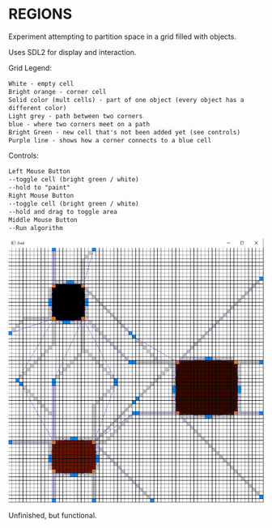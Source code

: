 REGIONS
=======

Experiment attempting to partition space in a grid filled with objects.

Uses SDL2 for display and interaction.

Grid Legend:
```
White - empty cell
Bright orange - corner cell
Solid color (mult cells) - part of one object (every object has a different color)
Light grey - path between two corners
blue - where two corners meet on a path
Bright Green - new cell that's not been added yet (see controls)
Purple line - shows how a corner connects to a blue cell
```




Controls:
```
Left Mouse Button
--toggle cell (bright green / white)
--hold to "paint"
Right Mouse Button
--toggle cell (bright green / white)
--hold and drag to toggle area
Middle Mouse Button
--Run algorithm
```

![alt tag](example.png)

Unfinished, but functional.
